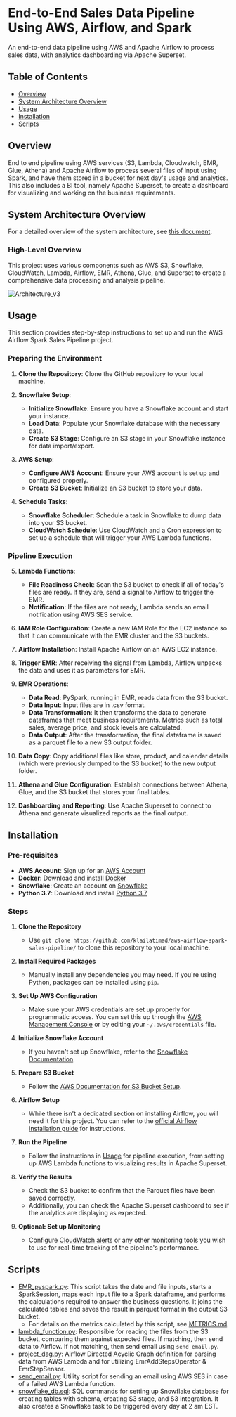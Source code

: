 # End-to-End Sales Data Pipeline Using AWS, Airflow, and Spark

An end-to-end data pipeline using AWS and Apache Airflow to process sales data, with analytics dashboarding via Apache Superset.

## Table of Contents

- [Overview](#overview)
- [System Architecture Overview](#system-architecture-overview)
- [Usage](#usage)
- [Installation](#installation)
- [Scripts](#scripts)

## Overview
End to end pipeline using AWS services (S3, Lambda, Cloudwatch, EMR, Glue, Athena) and Apache Airflow to process several files of input using Spark, and have them stored in a bucket for next day's usage and analytics. This also includes a BI tool, namely Apache Superset, to create a dashboard for visualizing and working on the business requirements.

## System Architecture Overview

For a detailed overview of the system architecture, see [this document](docs/SystemArchitecture.md).

### High-Level Overview

This project uses various components such as AWS S3, Snowflake, CloudWatch, Lambda, Airflow, EMR, Athena, Glue, and Superset to create a comprehensive data processing and analysis pipeline.

![Architecture_v3](https://github.com/klailatimad/midterm-project-aws-airflow/assets/122483291/209bd8be-7c92-465d-871a-2360b7aa5717)

## Usage

This section provides step-by-step instructions to set up and run the AWS Airflow Spark Sales Pipeline project.

### Preparing the Environment

1. **Clone the Repository**: Clone the GitHub repository to your local machine.

2. **Snowflake Setup**:
   - **Initialize Snowflake**: Ensure you have a Snowflake account and start your instance.
   - **Load Data**: Populate your Snowflake database with the necessary data.
   - **Create S3 Stage**: Configure an S3 stage in your Snowflake instance for data import/export.

3. **AWS Setup**:
   - **Configure AWS Account**: Ensure your AWS account is set up and configured properly.
   - **Create S3 Bucket**: Initialize an S3 bucket to store your data.

4. **Schedule Tasks**:
   - **Snowflake Scheduler**: Schedule a task in Snowflake to dump data into your S3 bucket.
   - **CloudWatch Schedule**: Use CloudWatch and a Cron expression to set up a schedule that will trigger your AWS Lambda functions.

### Pipeline Execution

5. **Lambda Functions**:
   - **File Readiness Check**: Scan the S3 bucket to check if all of today's files are ready. If they are, send a signal to Airflow to trigger the EMR.
   - **Notification**: If the files are not ready, Lambda sends an email notification using AWS SES service.

6. **IAM Role Configuration**: Create a new IAM Role for the EC2 instance so that it can communicate with the EMR cluster and the S3 buckets.

7. **Airflow Installation**: Install Apache Airflow on an AWS EC2 instance.

8. **Trigger EMR**: After receiving the signal from Lambda, Airflow unpacks the data and uses it as parameters for EMR.

9. **EMR Operations**:
   - **Data Read**: PySpark, running in EMR, reads data from the S3 bucket.
   - **Data Input**: Input files are in .csv format.
   - **Data Transformation**: It then transforms the data to generate dataframes that meet business requirements. Metrics such as total sales, average price, and stock levels are calculated.
   - **Data Output**: After the transformation, the final dataframe is saved as a parquet file to a new S3 output folder.

10. **Data Copy**: Copy additional files like store, product, and calendar details (which were previously dumped to the S3 bucket) to the new output folder.

11. **Athena and Glue Configuration**: Establish connections between Athena, Glue, and the S3 bucket that stores your final tables.

12. **Dashboarding and Reporting**: Use Apache Superset to connect to Athena and generate visualized reports as the final output.


## Installation

### Pre-requisites

- **AWS Account**: Sign up for an [AWS Account](https://aws.amazon.com/)
- **Docker**: Download and install [Docker](https://www.docker.com/products/docker-desktop)
- **Snowflake**: Create an account on [Snowflake](https://www.snowflake.com/)
- **Python 3.7**: Download and install [Python 3.7](https://www.python.org/downloads/)

### Steps

1. **Clone the Repository**
   - Use `git clone https://github.com/klailatimad/aws-airflow-spark-sales-pipeline/` to clone this repository to your local machine.

2. **Install Required Packages**
   - Manually install any dependencies you may need. If you're using Python, packages can be installed using `pip`.

3. **Set Up AWS Configuration**
   - Make sure your AWS credentials are set up properly for programmatic access. You can set this up through the [AWS Management Console](https://aws.amazon.com/console/) or by editing your `~/.aws/credentials` file.

4. **Initialize Snowflake Account**
   - If you haven't set up Snowflake, refer to the [Snowflake Documentation](https://docs.snowflake.com/en/user-guide/intro-key-concepts.html).

5. **Prepare S3 Bucket**
   - Follow the [AWS Documentation for S3 Bucket Setup](https://docs.aws.amazon.com/AmazonS3/latest/userguide/creating-bucket.html).

6. **Airflow Setup**
   - While there isn't a dedicated section on installing Airflow, you will need it for this project. You can refer to the [official Airflow installation guide](https://airflow.apache.org/docs/apache-airflow/stable/start.html) for instructions.

7. **Run the Pipeline**
   - Follow the instructions in [Usage](#usage) for pipeline execution, from setting up AWS Lambda functions to visualizing results in Apache Superset.

8. **Verify the Results**
   - Check the S3 bucket to confirm that the Parquet files have been saved correctly. 
   - Additionally, you can check the Apache Superset dashboard to see if the analytics are displaying as expected.

9. **Optional: Set up Monitoring**
   - Configure [CloudWatch alerts](https://docs.aws.amazon.com/AmazonCloudWatch/latest/monitoring/WhatIsCloudWatch.html) or any other monitoring tools you wish to use for real-time tracking of the pipeline's performance.


## Scripts

- [EMR_pyspark.py](EMR_pyspark.py): This script takes the date and file inputs, starts a SparkSession, maps each input file to a Spark dataframe, and performs the calculations required to answer the business questions. It joins the calculated tables and saves the result in parquet format in the output S3 bucket.
  - For details on the metrics calculated by this script, see [METRICS.md](/docs/METRICS.md).
- [lambda_function.py](lambda_function.py): Responsible for reading the files from the S3 bucket, comparing them against expected files. If matching, then send data to Airflow. If not matching, then send email using `send_email.py`.
- [project_dag.py](project_dag.py): Airflow Directed Acyclic Graph definition for parsing data from AWS Lambda and for utilizing EmrAddStepsOperator & EmrStepSensor.
- [send_email.py](send_email.py): Utility script for sending an email using AWS SES in case of a failed AWS Lambda function.
- [snowflake_db.sql](snowflake_db.sql): SQL commands for setting up Snowflake database for creating tables with schema, creating S3 stage, and S3 integration. It also creates a Snowflake task to be triggered every day at 2 am EST.
